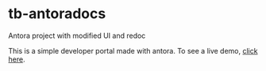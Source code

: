 # tb-antoradocs
Antora project with modified UI and redoc

This is a simple developer portal made with antora. To see a live demo, [click here](https://tb-apidocs.netlify.app/apidocs/1.0/).
